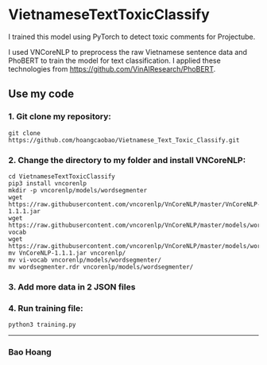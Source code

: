 # VietnameseTextToxicClassify
I trained this model using PyTorch to detect toxic comments for Projectube.

I used VNCoreNLP to preprocess the raw Vietnamese sentence data and PhoBERT to train the model for text classification. I applied these technologies from https://github.com/VinAIResearch/PhoBERT.

## Use my code

### 1. Git clone my repository:
```
git clone https://github.com/hoangcaobao/Vietnamese_Text_Toxic_Classify.git
```

### 2. Change the directory to my folder and install VNCoreNLP:
```
cd VietnameseTextToxicClassify
pip3 install vncorenlp
mkdir -p vncorenlp/models/wordsegmenter
wget https://raw.githubusercontent.com/vncorenlp/VnCoreNLP/master/VnCoreNLP-1.1.1.jar
wget https://raw.githubusercontent.com/vncorenlp/VnCoreNLP/master/models/wordsegmenter/vi-vocab
wget https://raw.githubusercontent.com/vncorenlp/VnCoreNLP/master/models/wordsegmenter/wordsegmenter.rdr
mv VnCoreNLP-1.1.1.jar vncorenlp/ 
mv vi-vocab vncorenlp/models/wordsegmenter/
mv wordsegmenter.rdr vncorenlp/models/wordsegmenter/
```
### 3. Add more data in 2 JSON files

### 4. Run training file:
```
python3 training.py
```
---
### Bao Hoang
